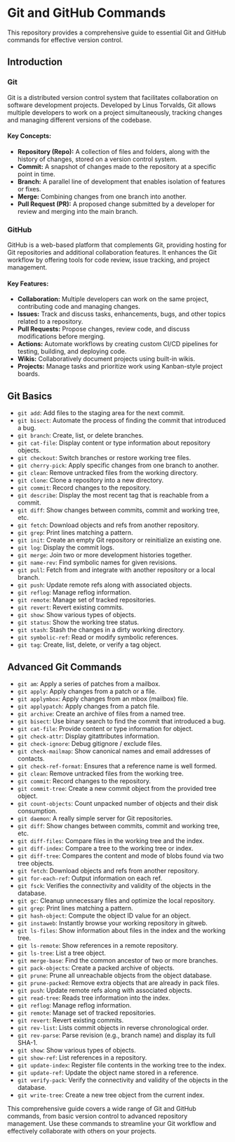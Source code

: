 # Git and GitHub Commands

This repository provides a comprehensive guide to essential Git and GitHub commands for effective version control.

## Introduction

### Git
Git is a distributed version control system that facilitates collaboration on software development projects. Developed by Linus Torvalds, Git allows multiple developers to work on a project simultaneously, tracking changes and managing different versions of the codebase.

#### Key Concepts:
- **Repository (Repo):** A collection of files and folders, along with the history of changes, stored on a version control system.
- **Commit:** A snapshot of changes made to the repository at a specific point in time.
- **Branch:** A parallel line of development that enables isolation of features or fixes.
- **Merge:** Combining changes from one branch into another.
- **Pull Request (PR):** A proposed change submitted by a developer for review and merging into the main branch.

### GitHub
GitHub is a web-based platform that complements Git, providing hosting for Git repositories and additional collaboration features. It enhances the Git workflow by offering tools for code review, issue tracking, and project management.

#### Key Features:
- **Collaboration:** Multiple developers can work on the same project, contributing code and managing changes.
- **Issues:** Track and discuss tasks, enhancements, bugs, and other topics related to a repository.
- **Pull Requests:** Propose changes, review code, and discuss modifications before merging.
- **Actions:** Automate workflows by creating custom CI/CD pipelines for testing, building, and deploying code.
- **Wikis:** Collaboratively document projects using built-in wikis.
- **Projects:** Manage tasks and prioritize work using Kanban-style project boards.

## Git Basics

- `git add`: Add files to the staging area for the next commit.
- `git bisect`: Automate the process of finding the commit that introduced a bug.
- `git branch`: Create, list, or delete branches.
- `git cat-file`: Display content or type information about repository objects.
- `git checkout`: Switch branches or restore working tree files.
- `git cherry-pick`: Apply specific changes from one branch to another.
- `git clean`: Remove untracked files from the working directory.
- `git clone`: Clone a repository into a new directory.
- `git commit`: Record changes to the repository.
- `git describe`: Display the most recent tag that is reachable from a commit.
- `git diff`: Show changes between commits, commit and working tree, etc.
- `git fetch`: Download objects and refs from another repository.
- `git grep`: Print lines matching a pattern.
- `git init`: Create an empty Git repository or reinitialize an existing one.
- `git log`: Display the commit logs.
- `git merge`: Join two or more development histories together.
- `git name-rev`: Find symbolic names for given revisions.
- `git pull`: Fetch from and integrate with another repository or a local branch.
- `git push`: Update remote refs along with associated objects.
- `git reflog`: Manage reflog information.
- `git remote`: Manage set of tracked repositories.
- `git revert`: Revert existing commits.
- `git show`: Show various types of objects.
- `git status`: Show the working tree status.
- `git stash`: Stash the changes in a dirty working directory.
- `git symbolic-ref`: Read or modify symbolic references.
- `git tag`: Create, list, delete, or verify a tag object.

## Advanced Git Commands

- `git am`: Apply a series of patches from a mailbox.
- `git apply`: Apply changes from a patch or a file.
- `git applymbox`: Apply changes from an mbox (mailbox) file.
- `git applypatch`: Apply changes from a patch file.
- `git archive`: Create an archive of files from a named tree.
- `git bisect`: Use binary search to find the commit that introduced a bug.
- `git cat-file`: Provide content or type information for object.
- `git check-attr`: Display gitattributes information.
- `git check-ignore`: Debug gitignore / exclude files.
- `git check-mailmap`: Show canonical names and email addresses of contacts.
- `git check-ref-format`: Ensures that a reference name is well formed.
- `git clean`: Remove untracked files from the working tree.
- `git commit`: Record changes to the repository.
- `git commit-tree`: Create a new commit object from the provided tree object.
- `git count-objects`: Count unpacked number of objects and their disk consumption.
- `git daemon`: A really simple server for Git repositories.
- `git diff`: Show changes between commits, commit and working tree, etc.
- `git diff-files`: Compare files in the working tree and the index.
- `git diff-index`: Compare a tree to the working tree or index.
- `git diff-tree`: Compares the content and mode of blobs found via two tree objects.
- `git fetch`: Download objects and refs from another repository.
- `git for-each-ref`: Output information on each ref.
- `git fsck`: Verifies the connectivity and validity of the objects in the database.
- `git gc`: Cleanup unnecessary files and optimize the local repository.
- `git grep`: Print lines matching a pattern.
- `git hash-object`: Compute the object ID value for an object.
- `git instaweb`: Instantly browse your working repository in gitweb.
- `git ls-files`: Show information about files in the index and the working tree.
- `git ls-remote`: Show references in a remote repository.
- `git ls-tree`: List a tree object.
- `git merge-base`: Find the common ancestor of two or more branches.
- `git pack-objects`: Create a packed archive of objects.
- `git prune`: Prune all unreachable objects from the object database.
- `git prune-packed`: Remove extra objects that are already in pack files.
- `git push`: Update remote refs along with associated objects.
- `git read-tree`: Reads tree information into the index.
- `git reflog`: Manage reflog information.
- `git remote`: Manage set of tracked repositories.
- `git revert`: Revert existing commits.
- `git rev-list`: Lists commit objects in reverse chronological order.
- `git rev-parse`: Parse revision (e.g., branch name) and display its full SHA-1.
- `git show`: Show various types of objects.
- `git show-ref`: List references in a repository.
- `git update-index`: Register file contents in the working tree to the index.
- `git update-ref`: Update the object name stored in a reference.
- `git verify-pack`: Verify the connectivity and validity of the objects in the database.
- `git write-tree`: Create a new tree object from the current index.

This comprehensive guide covers a wide range of Git and GitHub commands, from basic version control to advanced repository management. Use these commands to streamline your Git workflow and effectively collaborate with others on your projects.